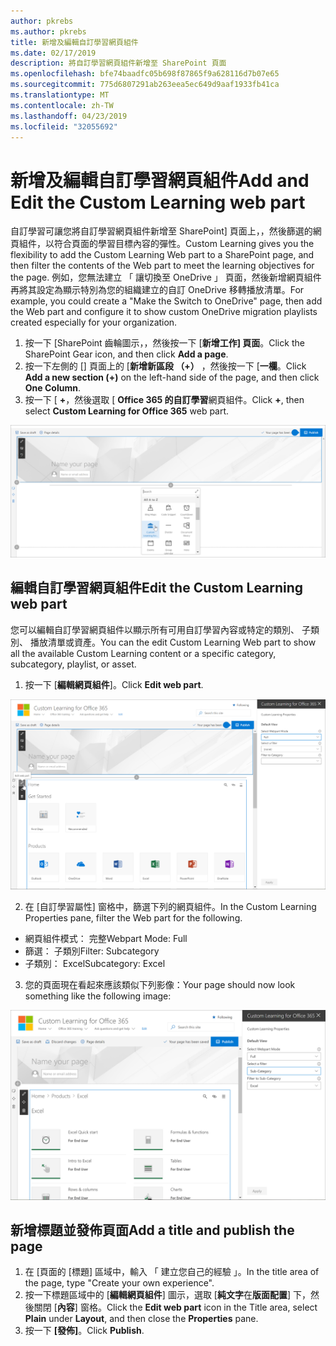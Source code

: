 ```yaml
---
author: pkrebs
ms.author: pkrebs
title: 新增及編輯自訂學習網頁組件
ms.date: 02/17/2019
description: 將自訂學習網頁組件新增至 SharePoint 頁面
ms.openlocfilehash: bfe74baadfc05b698f87865f9a628116d7b07e65
ms.sourcegitcommit: 775d6807291ab263eea5ec649d9aaf1933fb41ca
ms.translationtype: MT
ms.contentlocale: zh-TW
ms.lasthandoff: 04/23/2019
ms.locfileid: "32055692"
---
```

# <a name="add-and-edit-the-custom-learning-web-part"></a><span data-ttu-id="e02ad-103">新增及編輯自訂學習網頁組件</span><span class="sxs-lookup"><span data-stu-id="e02ad-103">Add and Edit the Custom Learning web part</span></span>

<span data-ttu-id="e02ad-104">自訂學習可讓您將自訂學習網頁組件新增至 SharePoint] 頁面上，，然後篩選的網頁組件，以符合頁面的學習目標內容的彈性。</span><span class="sxs-lookup"><span data-stu-id="e02ad-104">Custom Learning gives you the flexibility to add the Custom Learning Web part to a SharePoint page, and then filter the contents of the Web part to meet the learning objectives for the page.</span></span> <span data-ttu-id="e02ad-105">例如，您無法建立 「 讓切換至 OneDrive 」 頁面，然後新增網頁組件再將其設定為顯示特別為您的組織建立的自訂 OneDrive 移轉播放清單。</span><span class="sxs-lookup"><span data-stu-id="e02ad-105">For example, you could create a "Make the Switch to OneDrive" page, then add the Web part and configure it to show custom OneDrive migration playlists created especially for your organization.</span></span>

1.  <span data-ttu-id="e02ad-106">按一下 [SharePoint 齒輪圖示，，然後按一下 [**新增工作] 頁面**。</span><span class="sxs-lookup"><span data-stu-id="e02ad-106">Click the SharePoint Gear icon, and then click **Add a page**.</span></span>
2.  <span data-ttu-id="e02ad-107">按一下左側的 [] 頁面上的 [**新增新區段 （+）** ，然後按一下 [**一欄**。</span><span class="sxs-lookup"><span data-stu-id="e02ad-107">Click **Add a new section (+)** on the left-hand side of the page, and then click **One Column**.</span></span>
3.  <span data-ttu-id="e02ad-108">按一下 [ **+**，然後選取 [ **Office 365 的自訂學習**網頁組件。</span><span class="sxs-lookup"><span data-stu-id="e02ad-108">Click **+**, then select **Custom Learning for Office 365** web part.</span></span> 

![cg webpartadd.png](media/cg-webpartadd.png)

## <a name="edit-the-custom-learning-web-part"></a><span data-ttu-id="e02ad-110">編輯自訂學習網頁組件</span><span class="sxs-lookup"><span data-stu-id="e02ad-110">Edit the Custom Learning web part</span></span>
<span data-ttu-id="e02ad-111">您可以編輯自訂學習網頁組件以顯示所有可用自訂學習內容或特定的類別、 子類別、 播放清單或資產。</span><span class="sxs-lookup"><span data-stu-id="e02ad-111">You can the edit Custom Learning Web part to show all the available Custom Learning content or a specific category, subcategory, playlist, or asset.</span></span> 

1.  <span data-ttu-id="e02ad-112">按一下 [**編輯網頁組件**]。</span><span class="sxs-lookup"><span data-stu-id="e02ad-112">Click **Edit web part**.</span></span>

![cg webpartedit.png](media/cg-webpartedit.png)

2. <span data-ttu-id="e02ad-114">在 [自訂學習屬性] 窗格中，篩選下列的網頁組件。</span><span class="sxs-lookup"><span data-stu-id="e02ad-114">In the Custom Learning Properties pane, filter the Web part for the following.</span></span> 

- <span data-ttu-id="e02ad-115">網頁組件模式： 完整</span><span class="sxs-lookup"><span data-stu-id="e02ad-115">Webpart Mode: Full</span></span>
- <span data-ttu-id="e02ad-116">篩選： 子類別</span><span class="sxs-lookup"><span data-stu-id="e02ad-116">Filter: Subcategory</span></span>
- <span data-ttu-id="e02ad-117">子類別： Excel</span><span class="sxs-lookup"><span data-stu-id="e02ad-117">Subcategory: Excel</span></span>

3. <span data-ttu-id="e02ad-118">您的頁面現在看起來應該類似下列影像：</span><span class="sxs-lookup"><span data-stu-id="e02ad-118">Your page should now look something like the following image:</span></span> 

![cg webpartfilter.png](media/cg-webpartfilter.png)

## <a name="add-a-title-and-publish-the-page"></a><span data-ttu-id="e02ad-120">新增標題並發佈頁面</span><span class="sxs-lookup"><span data-stu-id="e02ad-120">Add a title and publish the page</span></span>
1. <span data-ttu-id="e02ad-121">在 [頁面的 [標題] 區域中，輸入 「 建立您自己的經驗 」。</span><span class="sxs-lookup"><span data-stu-id="e02ad-121">In the title area of the page, type "Create your own experience".</span></span>
2. <span data-ttu-id="e02ad-122">按一下標題區域中的 [**編輯網頁組件**] 圖示，選取 [**純文字**在**版面配置**] 下，然後關閉 [**內容**] 窗格。</span><span class="sxs-lookup"><span data-stu-id="e02ad-122">Click the **Edit web part** icon in the Title area, select **Plain** under **Layout**, and then close the **Properties** pane.</span></span>
3. <span data-ttu-id="e02ad-123">按一下 **[發佈]**。</span><span class="sxs-lookup"><span data-stu-id="e02ad-123">Click **Publish**.</span></span>
